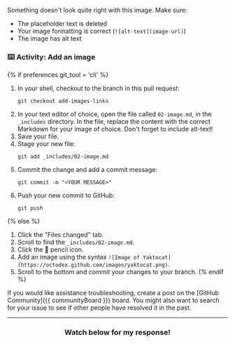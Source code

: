Something doesn't look quite right with this image. Make sure:

- The placeholder text is deleted
- Your image formatting is correct (`![alt-text](image-url)`)
- The image has alt text

### :keyboard: Activity: Add an image

{% if preferences.git_tool = 'cli' %}
1. In your shell, checkout to the branch in this pull request:
      ```shell
      git checkout add-images-links
      ```
1. In your text editor of choice, open the file called `02-image.md`, in the `_includes` directory. In the file, replace the content with the correct Markdown for your image of choice. Don't forget to include alt-text!
1. Save your file.
1. Stage your new file:
      ```shell
      git add _includes/02-image.md
      ```
1. Commit the change and add a commit message:
      ```shell
      git commit -m "<YOUR MESSAGE>"
      ```
1. Push your new commit to GitHub:
      ```shell
      git push
      ```
{% else %}
1. Click the "Files changed" tab.
1. Scroll to find the `_includes/02-image.md`.
1. Click the :pencil: pencil icon.
1. Add an image using the syntax `![Image of Yaktocat](https://octodex.github.com/images/yaktocat.png)`.
1. Scroll to the bottom and commit your changes to your branch.
{% endif %}

If you would like assistance troubleshooting, create a post on the [GitHub Community]({{ communityBoard }}) board. You might also want to search for your issue to see if other people have resolved it in the past.

<hr>
<h3 align="center">Watch below for my response!</h3>
